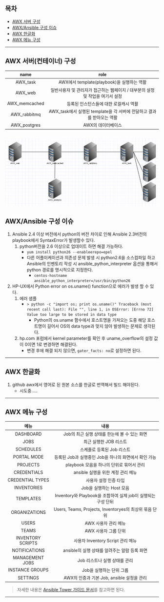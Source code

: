 ## 목차
- [AWX 서버 구성](#1)
- [AWX/Ansible 구성 이슈](#2)
- [AWX 한글화](#3)
- [AWX 메뉴 구성](#4)

---

<a name="1"></a>

## AWX 서버(컨테이너) 구성
|     name      |                                   role                                     |
| :-----------: | :------------------------------------------------------------------------: |
|   AWX_task    |                  AWX에서 template(playbook)을 실행하는 역활                  |
|    AWX_web    |  일반사용자 및 관리자가 접근하는 웹페이지 / 대부분의 설정 및 작업을 여기서 설정  |
| AWX_memcached |                    등록된 인스턴스들에 대한 로컬캐시 역활                     |
| AWX_rabbitmq  |     AWX_task에서 실행된 template을 각 서버에 전달하고 결과를 받아오는 역활     |
| AWX_postgres  |                              AWX의 데이터베이스                             |

![](images/2020-02-05-14-06-29.png)
---

<a name="2"></a>

## AWX/Ansible 구성 이슈
1. Ansible 2.4 이상 버전에서 python의 버전 차이로 인해 Ansible 2.3버전의 playbook에서 SyntaxError가 발생할수 있다.
   1. python버전을 2.6 이상으로 업데이트 하면 해결 가능하다.
      - `yum install python26 --enableerepo=epel`
      - 다른 어플이케이션과 의존성 문제 발생 시 python2.6을 소스컴파일 하고 Ansible의 인벤토리 작성 시 ansible_python_interpreter 옵션을 통해서 python 경로를 명시적으로 지정한다.
        - `centos-hostname ansible_python_interpreter=/usr/bin/python26`
2. HP-UX에서 Python error on os.uname() function으로 에러가 발생 할 수 있다.
   1. 에러 샘플
      - `> python -c "import os; print os.uname()" Traceback (most recent call last): File "", line 1, in OSError: [Errno 72] Value too large to be stored in data type`
        - Python의 os.uname 함수에서 호스트명을 가져오는 도중 해당 호스트명이 길어서 OS의 data type과 맞지 않아 발생하는 문제로 생각된다.
   2. hp.com 포럼에서 kernel parameter를 확인 후 uname_overflow의 설정 값이 0이면 1로 변경하면 해결된다.
      - 변경 후에 해결 되지 않으면, `gater_facts: no`로 설정하면 된다.


---

<a name="3"></a>

## AWX 한글화
1. github awx에서 영어로 된 원본 소스를 한글로 번역해서 빌드 해야된다.
   - 시도중.....
---

<a name="4"></a>

## AWX 메뉴 구성
|        메뉴         |                       내용                       |
| :---------------: | :--------------------------------------------: |
|     DASHBOARD     |          Job의 최근 실행 상태를 한눈에 볼 수 있는 화면          |
|       JOBS        |                 최근 실행한 JOB 리스트                 |
|     SCHEDULES     |                스케줄로 등록된 Job 리스트                |
|    PORTAL MODE    |       등록된 Job과 실행중인 Job을 하나의 화면에서 확인 가능        |
|     PROJECTS      |          playbook 모음을 하나의 단위로 묶어서 관리           |
|    CREDENTIALS    |            ansible 실행을 위한 계정 관리 메뉴             |
| CREDENTIAL TYPES  |                  사용자 설정 인증 타입                  |
|    INVENTORIES    |               Job을 실행하는 Host 모음                |
|     TEMPLATES     |  Inventory와 Playbook을 조합하여 실제 job이 실행되는 구성 단뒤  |
|   ORGANIZATIONS   | Users, Teams, Projects, Inventoryes의 최상위 묶음 단위 |
|       USERS       |                 AWX 사용자 관리 메뉴                  |
|       TEAMS       |                 AWX 사용자 그룹 단위                  |
| INVENTORY SCRIPTS |           사용자 Inventory Script 관리 메뉴           |
|   NOTIFICATIONS   |         ansible의 실행 상태를 알려주는 알람 등록 화면          |
|  MANAGEMENT JOBS  |               Job 리스트나 실행 상태를 관리               |
|  INSTANCE GROUPS  |                Job을 실행하는 단위 그룹                 |
|     SETTINGS      |        AWX의 인증과 기본 Job, ansible 설정을 관리         |
> 자세한 내용은 [Ansible Tower 가이드 문서](http://docs.ansible.com/ansible-tower/)를 참고하면 된다.



---